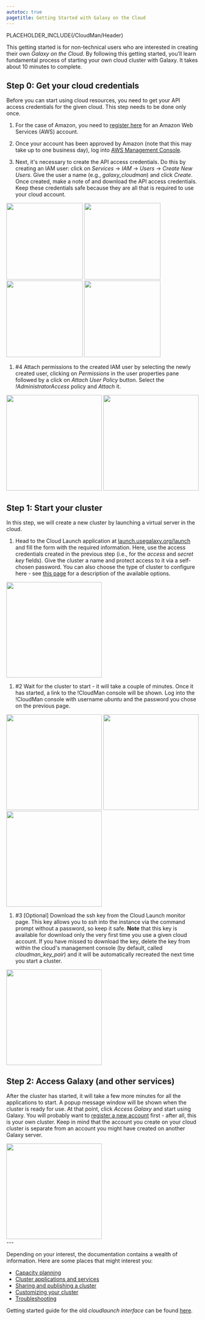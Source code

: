 ```yaml
---
autotoc: true
pagetitle: Getting Started with Galaxy on the Cloud
---
```

PLACEHOLDER_INCLUDE(/CloudMan/Header)



<div class='right'></div>

This getting started is for non-technical users who are interested in creating their own *Galaxy on the Cloud*. By following this getting started, you’ll learn fundamental process of starting your own cloud cluster with Galaxy. It takes about 10 minutes to complete.

## Step 0: Get your cloud credentials
Before you can start using cloud resources, you need to get your API access credentials for the given cloud. This step needs to be done only once.

1. For the case of Amazon, you need to [register here](http://aws.amazon.com/) for an Amazon Web Services (AWS) account.

1. Once your account has been approved by Amazon (note that this may take up to one business day), log into [AWS Management Console](https://console.aws.amazon.com/console).

1. Next, it's necessary to create the API access credentials. Do this by creating an IAM user: click on *Services* → *IAM* → *Users* → *Create New Users*. Give the user a name (e.g., *galaxy_cloudman*) and click *Create*. Once created, make a note of and download the API access credentials. Keep these credentials safe because they are all that is required to use your cloud account.

<div class='center'> 
<a href='http://i.imgur.com/PKLI8Gh.png'><img src='http://i.imgur.com/PKLI8Gh.png' alt='' width=200 /></a>
<a href='http://i.imgur.com/IxMqWkl.png'><img src='http://i.imgur.com/IxMqWkl.png' alt='' width=200 /></a>
<a href='http://i.imgur.com/yFL6QRA.png'><img src='http://i.imgur.com/yFL6QRA.png' alt='' width=200 /></a>
<a href='http://i.imgur.com/G81G4Cq.png'><img src='http://i.imgur.com/G81G4Cq.png' alt='' width=200 /></a>
</div>

1. #4 Attach permissions to the created IAM user by selecting the newly created user, clicking on *Permissions* in the user properties pane followed by a click on *Attach User Policy* button. Select the *!AdministratorAccess* policy and *Attach* it.

<div class='center'>
<a href='http://i.imgur.com/xSMM43X.png'><img src='http://i.imgur.com/xSMM43X.png' alt='' width=250 /></a>
<a href='http://i.imgur.com/2G2UXf6.png'><img src='http://i.imgur.com/2G2UXf6.png' alt='' width=250 /></a>
</div>

## Step 1: Start your cluster
In this step, we will create a new cluster by launching a virtual server in the cloud.

1. Head to the Cloud Launch application at [launch.usegalaxy.org/launch](https://launch.usegalaxy.org/launch) and fill the form with the required information. Here, use the access credentials created in the previous step (i.e., for the *access* and *secret key* fields). Give the cluster a name and protect access to it via a self-chosen password. You can also choose the type of cluster to configure here - see [this page](/CloudMan/ClusterTypes) for a description of the available options.

<div class='center'>
<a href='http://i.imgur.com/zf9mzXf.png'><img src='http://i.imgur.com/zf9mzXf.png' alt='' width=250 /></a>
</div>

1. #2 Wait for the cluster to start - it will take a couple of minutes. Once it has started, a link to the !CloudMan console will be shown. Log into the !CloudMan console with username *ubuntu* and the password you chose on the previous page.

<div class='center'>
<a href='http://i.imgur.com/nl9oL3Y.png'><img src='http://i.imgur.com/nl9oL3Y.png' alt='' width=250 /></a>
<a href='http://i.imgur.com/AR767DR.png'><img src='http://i.imgur.com/AR767DR.png' alt='' width=250 /></a>
<a href='http://i.imgur.com/rYCIOyo.png'><img src='http://i.imgur.com/rYCIOyo.png' alt='' width=250 /></a>
</div>

1. #3 [Optional] Download the ssh key from the Cloud Launch monitor page. This key allows you to *ssh* into the instance via the command prompt without a password, so keep it safe. **Note** that this key is available for download only the very first time you use a given cloud account. If you have missed to download the key, delete the key from within the cloud's management console (by default, called *cloudman_key_pair*) and it will be automatically recreated the next time you start a cluster.

<div class='center'>
<a href='http://i.imgur.com/GOFLRuj.png'><img src='http://i.imgur.com/GOFLRuj.png' alt='' width=250 /></a>
</div>
 
## Step 2: Access Galaxy (and other services)
After the cluster has started, it will take a few more minutes for all the applications to start. A popup message window will be shown when the cluster is ready for use. At that point, click *Access Galaxy* and start using Galaxy. You will probably want to [register a new account](https://vimeo.com/75925027) first - after all, this is your own cluster. Keep in mind that the account you create on your cloud cluster is separate from an account you might have created on another Galaxy server.

<div class='center'>
<a href='http://i.imgur.com/x1neAq1.png'><img src='http://i.imgur.com/x1neAq1.png' alt='' width=250 /></a>
</div>
---

Depending on your interest, the documentation contains a wealth of information. Here are some places that might interest you:
* [Capacity planning](/CloudMan/CapacityPlanning)
* [Cluster applications and services](/CloudMan/Services)
* [Sharing and publishing a cluster](/CloudMan/Sharing)
* [Customizing your cluster](/CloudMan/CustomizeGalaxyCloud)
* [Troubleshooting](/CloudMan/Troubleshooting)

Getting started guide for the old *cloudlaunch interface* can be found [here](/CloudMan/GettingStarted/Pre201509).
